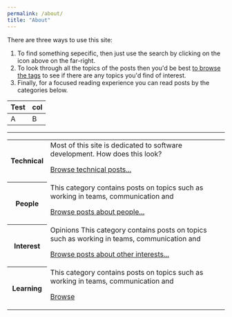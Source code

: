 ```yaml
---
permalink: /about/
title: "About"
---
```


There are three ways to use this site:
1. To find something sepecific, then just use the search by clicking on the icon above on the far-right.
2. To look through all the topics of the posts then you'd be best [to browse the tags](/tags) to see if there are any topics you'd find of interest.
3. Finally, for a focused reading experience you can read posts by the categories below.

| Test | col |
| ---- | --- |
| A  | B |

<hr>
<table>
  <tr>
    <th>Technical</th>
    <td>
        Most of this site is dedicated to software development.
        How does this look?
        <p>
        <a href="/categories/#technical">Browse technical posts...</a>
        </p>
    </td>
  </tr>
  <tr>
    <th>People</th>
    <td>
        This category contains posts on topics such as working in teams, communication and 
        <p>
        <a href="/categories/#people">Browse posts about people...</a>
        </p>
    </td>
  </tr>
  <tr>
    <th>Interest</th>
    <td>
        Opinions
        This category contains posts on topics such as working in teams, communication and 
        <p>
        <a href="/categories/#interests">Browse posts about other interests...</a>
        </p>
    </td>
  </tr>
  <tr>
    <th>Learning</th>
    <td>
        This category contains posts on topics such as working in teams, communication and 
        <p>
        <a href="/categories/#technical">Browse </a>
        </p>
    </td>
  </tr>
</table>

